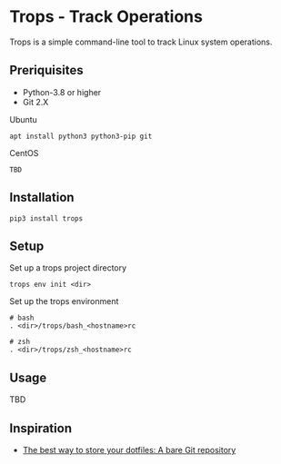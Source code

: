 # Trops - Track Operations

Trops is a simple command-line tool to track Linux system operations.

## Preriquisites

- Python-3.8 or higher
- Git 2.X

Ubuntu

    apt install python3 python3-pip git

CentOS

    TBD

## Installation

    pip3 install trops

## Setup

Set up a trops project directory

    trops env init <dir>

Set up the trops environment

    # bash
    . <dir>/trops/bash_<hostname>rc
    
    # zsh
    . <dir>/trops/zsh_<hostname>rc

## Usage

TBD

## Inspiration

- [The best way to store your dotfiles: A bare Git repository](https://www.atlassian.com/git/tutorials/dotfiles)